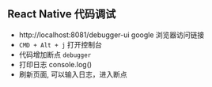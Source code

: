 ## React Native 代码调试
- http://localhost:8081/debugger-ui google 浏览器访问链接
- `CMD + Alt + j` 打开控制台
- 代码增加断点  `debugger`
- 打印日志 console.log()
- 刷新页面, 可以输入日志，进入断点
